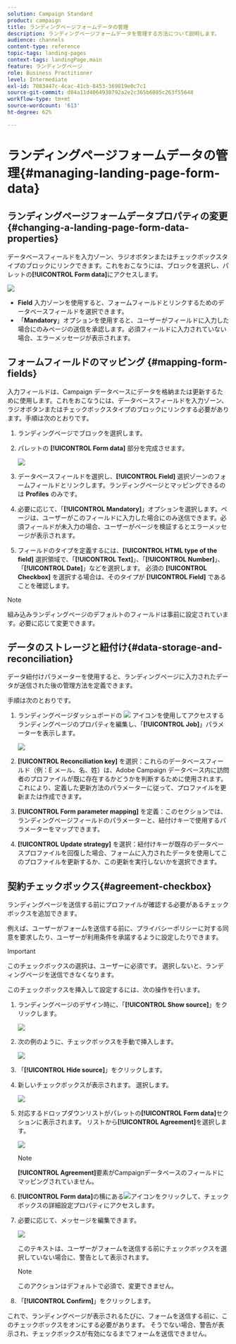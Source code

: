 ```yaml
---
solution: Campaign Standard
product: campaign
title: ランディングページフォームデータの管理
description: ランディングページフォームデータを管理する方法について説明します。
audience: channels
content-type: reference
topic-tags: landing-pages
context-tags: landingPage,main
feature: ランディングページ
role: Business Practitioner
level: Intermediate
exl-id: 7083447c-4cac-41cb-8453-369819e0c7c1
source-git-commit: d84a11d4064938792a2e2c365b6085c263f55648
workflow-type: tm+mt
source-wordcount: '613'
ht-degree: 62%

---
```


# ランディングページフォームデータの管理{#managing-landing-page-form-data}

## ランディングページフォームデータプロパティの変更{#changing-a-landing-page-form-data-properties}

データベースフィールドを入力ゾーン、ラジオボタンまたはチェックボックスタイプのブロックにリンクできます。これをおこなうには、ブロックを選択し、パレットの&#x200B;**[!UICONTROL Form data]**&#x200B;にアクセスします。

![](assets/delivery_content_9.png)

* **Field** 入力ゾーンを使用すると、フォームフィールドとリンクするためのデータベースフィールドを選択できます。
* 「**Mandatory**」オプションを使用すると、ユーザーがフィールドに入力した場合にのみページの送信を承認します。必須フィールドに入力されていない場合、エラーメッセージが表示されます。

## フォームフィールドのマッピング {#mapping-form-fields}

入力フィールドは、Campaign データベースにデータを格納または更新するために使用します。これをおこなうには、データベースフィールドを入力ゾーン、ラジオボタンまたはチェックボックスタイプのブロックにリンクする必要があります。手順は次のとおりです。

1. ランディングページでブロックを選択します。
1. パレットの **[!UICONTROL Form data]** 部分を完成させます。

   ![](assets/editing_lp_content_4.png)

1. データベースフィールドを選択し、**[!UICONTROL Field]** 選択ゾーンのフォームフィールドとリンクします。ランディングページとマッピングできるのは **Profiles** のみです。

1. 必要に応じて、「**[!UICONTROL Mandatory]**」オプションを選択します。ページは、ユーザーがこのフィールドに入力した場合にのみ送信できます。必須フィールドが未入力の場合、ユーザーがページを検証するとエラーメッセージが表示されます。

1. フィールドのタイプを定義するには、**[!UICONTROL HTML type of the field]** 選択領域で、「**[!UICONTROL Text]**」、「**[!UICONTROL Number]**」、「**[!UICONTROL Date]**」などを選択します。
必須の **[!UICONTROL Checkbox]** を選択する場合は、そのタイプが **[!UICONTROL Field]** であることを確認します。

>[!NOTE]
>
>組み込みランディングページのデフォルトのフィールドは事前に設定されています。必要に応じて変更できます。

## データのストレージと紐付け{#data-storage-and-reconciliation}

データ紐付けパラメーターを使用すると、ランディングページに入力されたデータが送信された後の管理方法を定義できます。

手順は次のとおりです。

1. ランディングページダッシュボードの ![](assets/edit_darkgrey-24px.png) アイコンを使用してアクセスするランディングページのプロパティを編集し、「**[!UICONTROL Job]**」パラメーターを表示します。

   ![](assets/lp_parameters_4.png)

1. **[!UICONTROL Reconciliation key]** を選択：これらのデータベースフィールド（例：E メール、名、姓）は、Adobe Campaign データベース内に訪問者のプロファイルが既に存在するかどうかを判断するために使用されます。これにより、定義した更新方法のパラメーターに従って、プロファイルを更新または作成できます。
1. **[!UICONTROL Form parameter mapping]** を定義：このセクションでは、ランディングページフィールドのパラメーターと、紐付けキーで使用するパラメーターをマップできます。
1. **[!UICONTROL Update strategy]** を選択：紐付けキーが既存のデータベースプロファイルを回復した場合、フォームに入力されたデータを使用してこのプロファイルを更新するか、この更新を実行しないかを選択できます。

## 契約チェックボックス{#agreement-checkbox}

ランディングページを送信する前にプロファイルが確認する必要があるチェックボックスを追加できます。

例えば、ユーザーがフォームを送信する前に、プライバシーポリシーに対する同意を要求したり、ユーザーが利用条件を承諾するように設定したりできます。

<!--This is particularly useful in the following case:

When a profile opens the landing page from an Outlook.com mailbox, Outlook checks whether the links on the landing page are suspicious. However, this Outlook security feature (called safelinks) has an unwanted effect: it automatically activates the buttons included on the landing page. Consequently, profiles are automatically subscribed or unsubscribed without confirmation when the landing page is displayed after clicking the email link, even if they do not submit the form.

![](assets/lp_submit_button.png)

To avoid this, Adobe recommends you always add to your landing page a checkbox which enables the profile to agree before proceeding with subscription or unsubscription.-->

>[!IMPORTANT]
>
>このチェックボックスの選択は、ユーザーに必須です。 選択しないと、ランディングページを送信できなくなります。

このチェックボックスを挿入して設定するには、次の操作を行います。

1. ランディングページのデザイン時に、「**[!UICONTROL Show source]**」をクリックします。

   ![](assets/lp_show_source.png)

1. 次の例のように、チェックボックスを手動で挿入します。

   ![](assets/lp_checkbox_code.png)

   <!--
   <div id="HtmlPage_htmlPage.line3" data-nl-format="datetime"><input type="checkbox" class="nl-dce-todo" data-nl-bindto="agreement" data-nl-agreementmsg="You must agree with the terms and conditions before proceeding" />I agree with the terms and conditions</div>
   -->

1. 「**[!UICONTROL Hide source]**」をクリックします。

1. 新しいチェックボックスが表示されます。 選択します。

   ![](assets/lp_select_checkbox.png)

1. 対応するドロップダウンリストがパレットの&#x200B;**[!UICONTROL Form data]**&#x200B;セクションに表示されます。 リストから&#x200B;**[!UICONTROL Agreement]**&#x200B;を選択します。

   ![](assets/lp_form_data_drop-down.png)

   >[!NOTE]
   >
   >**[!UICONTROL Agreement]**&#x200B;要素がCampaignデータベースのフィールドにマッピングされていません。

1. **[!UICONTROL Form data]**&#x200B;の横にある![](assets/lp-properties-icon.png)アイコンをクリックして、チェックボックスの詳細設定プロパティにアクセスします。

1. 必要に応じて、メッセージを編集できます。

   ![](assets/lp_agreement_message.png)

   このテキストは、ユーザーがフォームを送信する前にチェックボックスを選択していない場合に、警告として表示されます。

   >[!NOTE]
   >
   >このアクションはデフォルトで必須で、変更できません。

1. 「**[!UICONTROL Confirm]**」をクリックします。

これで、ランディングページが表示されるたびに、フォームを送信する前に、このチェックボックスをオンにする必要があります。 そうでない場合、警告が表示され、チェックボックスが有効になるまでフォームを送信できません。